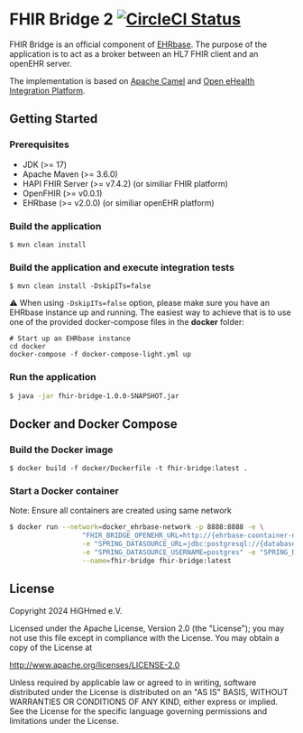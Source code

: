 # FHIR Bridge 2 [![CircleCI Status](https://circleci.com/gh/ehrbase/fhir-bridge.svg?style=shield)](https://circleci.com/gh/ehrbase/fhir-bridge)

FHIR Bridge is an official component of [EHRbase](https://ehrbase.org/).
The purpose of the application is to act as a broker between an HL7 FHIR client and an openEHR server.

The implementation is based on [Apache Camel](https://camel.apache.org/) and [Open eHealth Integration Platform](https://github.com/oehf/ipf).

## Getting Started

### Prerequisites

* JDK (>= 17)
* Apache Maven (>= 3.6.0)
* HAPI FHIR Server (>= v7.4.2) (or similiar FHIR platform)
* OpenFHIR (>= v0.0.1) 
* EHRbase (>= v2.0.0) (or similiar openEHR platform)


### Build the application

```shell script
$ mvn clean install
```

### Build the application and execute integration tests

```shell
$ mvn clean install -DskipITs=false
```

:warning: When using `-DskipITs=false` option, please make sure you have an EHRbase instance up and running. The easiest way to achieve that is to use one of the provided docker-compose files in the **docker** folder:

```shell script
# Start up an EHRbase instance
cd docker
docker-compose -f docker-compose-light.yml up
```

### Run the application

```bash
$ java -jar fhir-bridge-1.0.0-SNAPSHOT.jar
```

## Docker and Docker Compose

### Build the Docker image

```
$ docker build -f docker/Dockerfile -t fhir-bridge:latest . 
```

### Start a Docker container
Note: Ensure all containers are created using same network
```bash
$ docker run --network=docker_ehrbase-network -p 8888:8888 -e \
                  "FHIR_BRIDGE_OPENEHR_URL=http://{ehrbase-coontainer-name}:8080/ehrbase/" \
                  -e "SPRING_DATASOURCE_URL=jdbc:postgresql://{database-container-name}:5432/fbridge" \
                  -e "SPRING_DATASOURCE_USERNAME=postgres" -e "SPRING_DATASOURCE_PASSWORD=postgres" \
                  --name=fhir-bridge fhir-bridge:latest
```

## License

Copyright 2024 HiGHmed e.V.

Licensed under the Apache License, Version 2.0 (the "License");
you may not use this file except in compliance with the License.
You may obtain a copy of the License at

http://www.apache.org/licenses/LICENSE-2.0

Unless required by applicable law or agreed to in writing, software
distributed under the License is distributed on an "AS IS" BASIS,
WITHOUT WARRANTIES OR CONDITIONS OF ANY KIND, either express or implied.
See the License for the specific language governing permissions and
limitations under the License.
